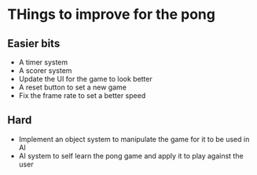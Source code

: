 # THings to improve for the pong
## Easier bits
- A timer system
- A scorer system
- Update the UI for the game to look better
- A reset button to set a new game 
- Fix the frame rate to set a better speed

## Hard
- Implement an object system to manipulate the game for it to be used in AI
- AI system to self learn the pong game and apply it to play against the user